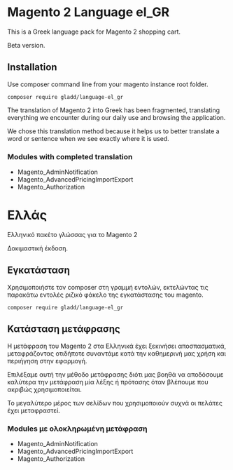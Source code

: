 # Magento 2 Language el_GR

This is a Greek language pack for Magento 2 shopping cart.

Beta version.

## Installation

Use composer command line from your magento instance root folder.

````
composer require gladd/language-el_gr
````

The translation of Magento 2 into Greek has been fragmented, translating everything we encounter during our daily use and browsing the application.

We chose this translation method because it helps us to better translate a word or sentence when we see exactly where it is used.

### Modules with completed translation
- Magento_AdminNotification
- Magento_AdvancedPricingImportExport
- Magento_Authorization

# Ελλάς

Ελληνικό πακέτο γλώσσας για το Magento 2

Δοκιμαστική έκδοση.

## Εγκατάσταση

Χρησιμοποιήστε τον composer στη γραμμή εντολών, εκτελώντας τις παρακάτω εντολές ριζικό φάκελο της εγκατάστασης του magento.
````
composer require gladd/language-el_gr
````

## Κατάσταση μετάφρασης

Η μετάφραση του Magento 2 στα Ελληνικά έχει ξεκινήσει αποσπασματικά, μεταφράζοντας οτιδήποτε συναντάμε κατά την καθημερινή μας χρήση και περιήγηση στην εφαρμογή.

Επιλέξαμε αυτή την μέθοδο μετάφρασης διότι μας βοηθά να αποδόσουμε καλύτερα την μετάφραση μία λέξης ή πρότασης όταν βλέπουμε που ακριβώς χρησιμοποιείται.

Το μεγαλύτερο μέρος των σελίδων που χρησιμοποιούν συχνά οι πελάτες έχει μεταφραστεί.

### Modules με ολοκληρωμένη μετάφραση

- Magento_AdminNotification
- Magento_AdvancedPricingImportExport
- Magento_Authorization